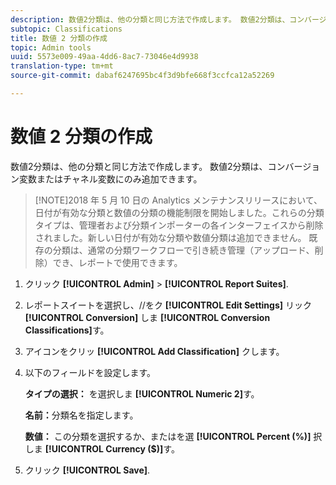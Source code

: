 ```yaml
---
description: 数値2分類は、他の分類と同じ方法で作成します。 数値2分類は、コンバージョン変数またはチャネル変数にのみ追加できます。
subtopic: Classifications
title: 数値 2 分類の作成
topic: Admin tools
uuid: 5573e009-49aa-4dd6-8ac7-73046e4d9938
translation-type: tm+mt
source-git-commit: dabaf6247695bc4f3d9bfe668f3ccfca12a52269

---
```



# 数値 2 分類の作成

数値2分類は、他の分類と同じ方法で作成します。 数値2分類は、コンバージョン変数またはチャネル変数にのみ追加できます。

>[!NOTE]2018 年 5 月 10 日の Analytics メンテナンスリリースにおいて、日付が有効な分類と数値の分類の機能制限を開始しました。これらの分類タイプは、管理者および分類インポーターの各インターフェイスから削除されました。新しい日付が有効な分類や数値分類は追加できません。 既存の分類は、通常の分類ワークフローで引き続き管理（アップロード、削除）でき、レポートで使用できます。

1. クリック **[!UICONTROL Admin]** > **[!UICONTROL Report Suites]**.
1. レポートスイートを選択し、//をク **[!UICONTROL Edit Settings]** リック **[!UICONTROL Conversion]** しま **[!UICONTROL Conversion Classifications]**&#x200B;す。
1. アイコンをクリッ **[!UICONTROL Add Classification]** クします。
1. 以下のフィールドを設定します。

   **タイプの選択：** を選択しま **[!UICONTROL Numeric 2]**&#x200B;す。

   **名前：**&#x200B;分類名を指定します。

   **数値：** この分類を選択するか、またはを選 **[!UICONTROL Percent (%)]** 択しま **[!UICONTROL Currency ($)]**&#x200B;す。

1. クリック **[!UICONTROL Save]**.
